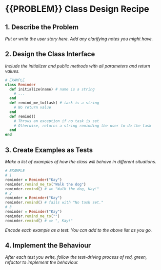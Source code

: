 # {{PROBLEM}} Class Design Recipe

## 1. Describe the Problem

_Put or write the user story here. Add any clarifying notes you might have._

## 2. Design the Class Interface

_Include the initializer and public methods with all parameters and return values._

```ruby
# EXAMPLE
class Reminder
  def initialize(name) # name is a string
    # ...
  end
  def remind_me_to(task) # task is a string
    # No return value
  end
  def remind()
    # Throws an exception if no task is set
    # Otherwise, returns a string reminding the user to do the task
  end
end
```
## 3. Create Examples as Tests
_Make a list of examples of how the class will behave in different situations._
```ruby
# EXAMPLE
# 1
reminder = Reminder("Kay")
reminder.remind_me_to("Walk the dog")
reminder.remind() # => "Walk the dog, Kay!"
# 2
reminder = Reminder("Kay")
reminder.remind() # fails with "No task set."
# 3
reminder = Reminder("Kay")
reminder.remind_me_to("")
reminder.remind() # => ", Kay!"
```

_Encode each example as a test. You can add to the above list as you go._

## 4. Implement the Behaviour

_After each test you write, follow the test-driving process of red, green, refactor to implement the behaviour._

